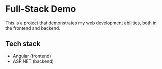 # Full-Stack Demo

This is a project that demonstrates my web development abilities, both in the frontend and backend.

## Tech stack
- Angular (frontend)
- ASP.NET (backend)